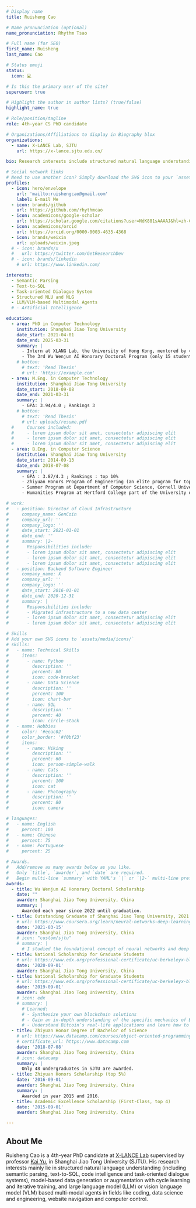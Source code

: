 ```yaml
---
# Display name
title: Ruisheng Cao

# Name pronunciation (optional)
name_pronunciation: Rhythm Tsao

# Full name (for SEO)
first_name: Ruisheng
last_name: Cao

# Status emoji
status:
  icon: 💻

# Is this the primary user of the site?
superuser: true

# Highlight the author in author lists? (true/false)
highlight_name: true

# Role/position/tagline
role: 4th-year CS PhD candidate

# Organizations/Affiliations to display in Biography blox
organizations:
  - name: X-LANCE Lab, SJTU
    url: https://x-lance.sjtu.edu.cn/

bio: Research interests include structured natural language understanding, model-based data generation and iterative training, and LLM-based multi-modal agents.

# Social network links
# Need to use another icon? Simply download the SVG icon to your `assets/media/icons/` folder.
profiles:
  - icon: hero/envelope
    url: 'mailto:ruishengcao@gmail.com'
    label: E-mail Me
  - icon: brands/github
    url: https://github.com/rhythmcao
  - icon: academicons/google-scholar
    url: https://scholar.google.com/citations?user=NdK881sAAAAJ&hl=zh-CN
  - icon: academicons/orcid
    url: https://orcid.org/0000-0003-4635-4368
  - icon: brands/weixin
    url: uploads/weixin.jpeg
  # - icon: brands/x
  #   url: https://twitter.com/GetResearchDev
  # - icon: brands/linkedin
    # url: https://www.linkedin.com/

interests:
  - Semantic Parsing
  - Text-to-SQL
  - Task-oriented Dialogue System
  - Structured NLU and NLG
  - LLM/VLM-based Multimodal Agents
  # - Artificial Intelligence

education:
  - area: PhD in Computer Technology
    institution: Shanghai Jiao Tong University
    date_start: 2021-04-01
    date_end: 2025-03-31
    summary: |
      - Intern at XLANG Lab, the University of Hong Kong, mentored by <a href="https://taoyds.github.io/">Tao Yu</a>
      - The 3rd Wu Wenjun AI Honorary Doctoral Program (only 15 students in SJTU)
    # button:
      # text: 'Read Thesis'
      # url: 'https://example.com'
  - area: M.Eng. in Computer Technology
    institution: Shanghai Jiao Tong University
    date_start: 2018-09-08
    date_end: 2021-03-31
    summary: |
      - GPA: 3.94/4.0 ; Rankings 3
    # button:
      # text: 'Read Thesis'
      # url: uploads/resume.pdf
  #     Courses included:
  #     - lorem ipsum dolor sit amet, consectetur adipiscing elit
  #     - lorem ipsum dolor sit amet, consectetur adipiscing elit
  #     - lorem ipsum dolor sit amet, consectetur adipiscing elit
  - area: B.Eng. in Computer Science
    institution: Shanghai Jiao Tong University
    date_start: 2014-09-13
    date_end: 2018-07-08
    summary: |
      - GPA : 3.87/4.3 ; Rankings : top 10%
      - Zhiyuan Honors Program of Engineering (an elite program for top 5% students)
      - Summer Program at Department of Computer Science, Cornell University
      - Humanities Program at Hertford College part of the University of Oxford

# work:
#   - position: Director of Cloud Infrastructure
#     company_name: GenCoin
#     company_url: ''
#     company_logo: ''
#     date_start: 2021-01-01
#     date_end: ''
#     summary: |2-
#       Responsibilities include:
#       - lorem ipsum dolor sit amet, consectetur adipiscing elit
#       - lorem ipsum dolor sit amet, consectetur adipiscing elit
#       - lorem ipsum dolor sit amet, consectetur adipiscing elit
#   - position: Backend Software Engineer
#     company_name: X
#     company_url: ''
#     company_logo: ''
#     date_start: 2016-01-01
#     date_end: 2020-12-31
#     summary: |
#       Responsibilities include:
#       - Migrated infrastructure to a new data center
#       - lorem ipsum dolor sit amet, consectetur adipiscing elit
#       - lorem ipsum dolor sit amet, consectetur adipiscing elit

# Skills
# Add your own SVG icons to `assets/media/icons/`
# skills:
#   - name: Technical Skills
#     items:
#       - name: Python
#         description: ''
#         percent: 80
#         icon: code-bracket
#       - name: Data Science
#         description: ''
#         percent: 100
#         icon: chart-bar
#       - name: SQL
#         description: ''
#         percent: 40
#         icon: circle-stack
#   - name: Hobbies
#     color: '#eeac02'
#     color_border: '#f0bf23'
#     items:
#       - name: Hiking
#         description: ''
#         percent: 60
#         icon: person-simple-walk
#       - name: Cats
#         description: ''
#         percent: 100
#         icon: cat
#       - name: Photography
#         description: ''
#         percent: 80
#         icon: camera

# languages:
#   - name: English
#     percent: 100
#   - name: Chinese
#     percent: 75
#   - name: Portuguese
#     percent: 25

# Awards.
#   Add/remove as many awards below as you like.
#   Only `title`, `awarder`, and `date` are required.
#   Begin multi-line `summary` with YAML's `|` or `|2-` multi-line prefix and indent 2 spaces below.
awards:
  - title: Wu Wenjun AI Honorary Doctoral Scholarship
    date: ""
    awarder: Shanghai Jiao Tong University, China
    summary: |
      Awarded each year since 2022 until graduation.
  - title: Outstanding Graduate of Shanghai Jiao Tong University, 2021
    # url: https://www.coursera.org/learn/neural-networks-deep-learning
    date: '2021-03-15'
    awarder: Shanghai Jiao Tong University, China
    # icon: "custom/sjtu"
    # summary: |
      # I studied the foundational concept of neural networks and deep learning. By the end, I was familiar with the significant technological trends driving the rise of deep learning; build, train, and apply fully connected deep neural networks; implement efficient (vectorized) neural networks; identify key parameters in a neural network’s architecture; and apply deep learning to your own applications.
  - title: National Scholarship for Graduate Students
    # url: https://www.edx.org/professional-certificate/uc-berkeleyx-blockchain-fundamentals
    date: '2020-09-01'
    awarder: Shanghai Jiao Tong University, China
  - title: National Scholarship for Graduate Students
    # url: https://www.edx.org/professional-certificate/uc-berkeleyx-blockchain-fundamentals
    date: '2019-09-01'
    awarder: Shanghai Jiao Tong University, China
    # icon: edx
    # summary: |
      # Learned:
      # - Synthesize your own blockchain solutions
      # - Gain an in-depth understanding of the specific mechanics of Bitcoin
      # - Understand Bitcoin’s real-life applications and learn how to attack and destroy Bitcoin, Ethereum, smart contracts and Dapps, and alternatives to Bitcoin’s Proof-of-Work consensus algorithm
  - title: Zhiyuan Honor Degree of Bachelor of Science
    # url: https://www.datacamp.com/courses/object-oriented-programming-with-s3-and-r6-in-r
    # certificate_url: https://www.datacamp.com
    date: '2018-07-08'
    awarder: Shanghai Jiao Tong University, China
    # icon: datacamp
    summary: |
      Only 48 undergraduates in SJTU are awarded.
  - title: Zhiyuan Honors Scholarship (top 5%)
    date: '2016-09-01'
    awarder: Shanghai Jiao Tong University, China
    summary: |
      Awarded in year 2015 and 2016.
  - title: Academic Excellence Scholarship (First-Class, top 4)
    date: '2015-09-01'
    awarder: Shanghai Jiao Tong University, China

---
```


## About Me

Ruisheng Cao is a 4th-year PhD candidate at [X-LANCE Lab](https://x-lance.sjtu.edu.cn/) supervised by professor [Kai Yu](https://x-lance.github.io/kaiyu/), in Shanghai Jiao Tong University (SJTU). His research interests mainly lie in structured natural language understanding (including semantic parsing, text-to-SQL, code intelligence and task-oriented dialogue systems), model-based data generation or augmentation with cycle learning and iterative training, and large language model (LLM) or vision language model (VLM) based multi-modal agents in fields like coding, data science and engineering, website navigation and computer control.
